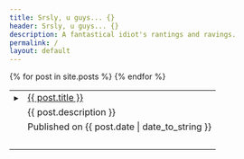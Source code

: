 ```yaml
---
title: Srsly, u guys... {}
header: Srsly, u guys... {}
description: A fantastical idiot's rantings and ravings.
permalink: /
layout: default
---
```

<table class="index">
{% for post in site.posts %}
  <tr><td><span class="arrow">▸</span></td><td><a href="{{ post.url }}">{{ post.title }}</a></td></tr>
  <tr><td></td><td class="post-description">{{ post.description }}</td></tr>
  <tr><td></td><td class="date">Published on {{ post.date | date_to_string }}</td></tr>
  <tr><td>&nbsp;</td></tr>
{% endfor %}
</table>

<a rel="me" href="https://psynergy.io/@thewismit"></a>
<a rel="me" href="https://talkopol.is/@thewismit"></a>

